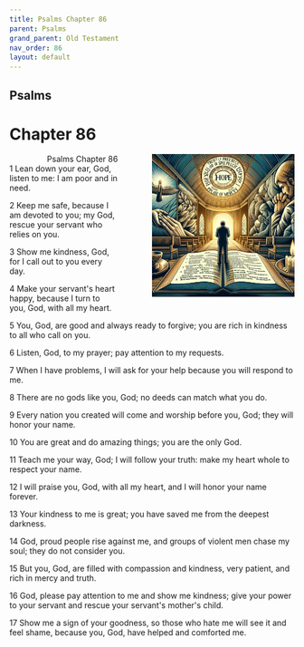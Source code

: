 ```yaml
---
title: Psalms Chapter 86
parent: Psalms
grand_parent: Old Testament
nav_order: 86
layout: default
---
```


## Psalms

# Chapter 86

<div style="clear: both; text-align: right;">
    <div style="max-width: 50%; height: auto; float: right; margin: 0 0 10px 10px; padding-left: 10%;">
        <img src="/assets/Image/Psalms/500/86.jpg" alt="Psalms Chapter 86" class="chapter-image">
    </div>
    <figcaption style="font-size: 14px; text-align: right;">Psalms Chapter 86</figcaption>
</div>
1 Lean down your ear, God, listen to me: I am poor and in need.

2 Keep me safe, because I am devoted to you; my God, rescue your servant who relies on you.

3 Show me kindness, God, for I call out to you every day.

4 Make your servant's heart happy, because I turn to you, God, with all my heart.

5 You, God, are good and always ready to forgive; you are rich in kindness to all who call on you.

6 Listen, God, to my prayer; pay attention to my requests.

7 When I have problems, I will ask for your help because you will respond to me.

8 There are no gods like you, God; no deeds can match what you do.

9 Every nation you created will come and worship before you, God; they will honor your name.

10 You are great and do amazing things; you are the only God.

11 Teach me your way, God; I will follow your truth: make my heart whole to respect your name.

12 I will praise you, God, with all my heart, and I will honor your name forever.

13 Your kindness to me is great; you have saved me from the deepest darkness.

14 God, proud people rise against me, and groups of violent men chase my soul; they do not consider you.

15 But you, God, are filled with compassion and kindness, very patient, and rich in mercy and truth.

16 God, please pay attention to me and show me kindness; give your power to your servant and rescue your servant's mother's child.

17 Show me a sign of your goodness, so those who hate me will see it and feel shame, because you, God, have helped and comforted me.


